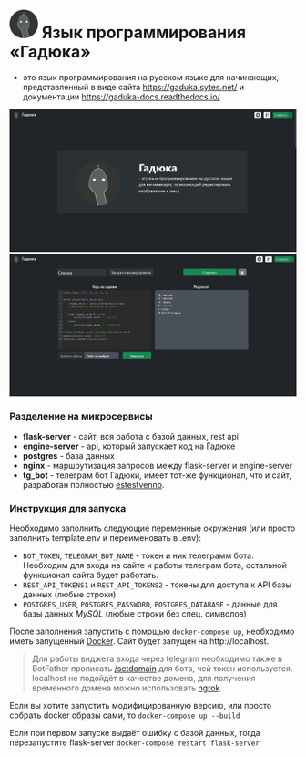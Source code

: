 # [<img src="https://github.com/KalashnikovProjects/Gaduka/raw/main/flask_site_host/static/img/gaduka-icon.png" width="50"/>](flask_site_host/static/img/gaduka-icon.png) Язык программирования «Гадюка»

 - это язык программирования на русском языке для начинающих, представленный в виде сайта https://gaduka.sytes.net/ и документации https://gaduka-docs.readthedocs.io/

<img src="images/gaduka-main.png" width=600 alt="top rams section screenshot"/>
<img src="images/code-page.png" width=600 alt="gaduka project page screenshot"/>


### Разделение на микросервисы

* **flask-server** - сайт, вся работа с базой данных, rest api
* **engine-server** - api, который запускает код на Гадюке
* **postgres** - база данных
* **nginx** - маршрутизация запросов между flask-server и engine-server
* **tg_bot** - телеграм бот Гадюки, имеет тот-же функционал, что и сайт, разработан полностью [estestvenno](https://github.com/estestvenno).

### Инструкция для запуска
Необходимо заполнить следующие переменные окружения (или просто заполнить template.env и переименовать в .env):
* `BOT_TOKEN`, `TELEGRAM_BOT_NAME` - токен и ник телеграмм бота. Необходим для входа на сайте и работы телеграм бота, остальной функционал сайта будет работать.
* `REST_API_TOKENS1` и `REST_API_TOKENS2` - токены для доступа к API базы данных (любые строки)
* `POSTGRES_USER`, `POSTGRES_PASSWORD`, `POSTGRES_DATABASE` - данные для базы данных *MySQL* (любые строки без спец. символов)

После заполнения запустить с помощью `docker-compose up`, необходимо иметь запущенный [Docker](https://docker.com/). Сайт будет запущен на http://localhost.

> Для работы виджета входа через telegram необходимо также в BotFather прописать [/setdomain](https://core.telegram.org/widgets/login#:~:text=Once%20you%20have%20chosen%20a%20bot%2C%20send%20the%20/setdomain%20command%20to%20%40Botfather%20to%20link%20your%20website%27s%20domain%20to%20the%20bot.%20Then%20configure%20your%20widget%20below%20and%20embed%20the%20code%20on%20your%20website.) 
для бота, чей токен используется. localhost не подойдёт в качестве домена, для получения временного домена можно использовать [ngrok](https://ngrok.com/).

Если вы хотите запустить модифицированную версию, или просто собрать docker образы сами, то `docker-compose up --build`

Если при первом запуске выдаёт ошибку с базой данных, тогда перезапустите flask-server `docker-compose restart flask-server`